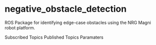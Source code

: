 # negative_obstacle_detection
ROS Package for identifying edge-case obstacles using the NRG Magni robot platform.

Subscribed Topics
Published Topics
Paramaters 
